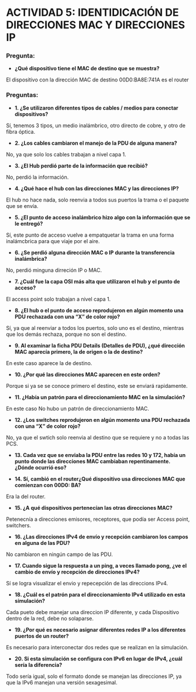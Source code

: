 # ACTIVIDAD 5: IDENTIDICACIÓN DE DIRECCIONES MAC Y DIRECCIONES IP

### Pregunta:

- **¿Qué dispositivo tiene el MAC de destino que se muestra?**

El dispositivo con la dirección MAC de destino 00D0:BA8E:741A es el router

### Preguntas:

- **1. ¿Se utilizaron diferentes tipos de cables / medios para conectar dispositivos?**

Sí, tenemos 3 tipos, un medio inalámbrico, otro directo de cobre, y otro de fibra óptica.

- **2. ¿Los cables cambiaron el manejo de la PDU de alguna manera?**

No, ya que solo los cables trabajan a nivel capa 1.

- **3. ¿El Hub perdió parte de la información que recibió?**
 
 No, perdió la información.

- **4. ¿Qué hace el hub con las direcciones MAC y las direcciones IP?**

El hub no hace nada, solo reenvia a todos sus puertos la trama o el paquete que se envía.

- **5. ¿El punto de acceso inalámbrico hizo algo con la información que se le entregó?**
 
 Sí, este punto de acceso vuelve a empatquetar la trama en una forma inalámcbrica para que viaje por el aire.

- **6. ¿Se perdió alguna dirección MAC o IP durante la transferencia inalámbrica?**

No, perdió minguna dirreción IP o MAC.

- **7. ¿Cuál fue la capa OSI más alta que utilizaron el hub y el punto de acceso?** 

El access point solo trabajan a nivel capa 1.

- **8. ¿El hub o el punto de acceso reprodujeron en algún momento una PDU rechazada con una “X” de color rojo?**

Sí, ya que al reenviar a todos los puertos, solo uno es el destino, mientras que los demás rechaza, porque no son el destino.


- **9. Al examinar la ficha PDU Details (Detalles de PDU), ¿qué dirección MAC aparecía primero, la de origen o la de destino?**

En este caso aparece la de destino.



- **10. ¿Por qué las direcciones MAC aparecen en este orden?**

Porque si ya se se conoce primero el destino, este se enviará rapidamente.

- **11. ¿Había un patrón para el direccionamiento MAC en la simulación?**

 En este caso No hubo un patrón de direccionamiento MAC.

- **12. ¿Los switches reprodujeron en algún momento una PDU rechazada con una “X” de color rojo?**

No, ya que el swtich solo reenvia al destino que se requiere y no a todas las PCS.

- **13. Cada vez que se enviaba la PDU entre las redes 10 y 172, había un punto donde las direcciones MAC 
 cambiaban repentinamente. ¿Dónde ocurrió eso?**

- **14. Sí, cambió en el router¿Qué dispositivo usa direcciones MAC que comienzan con 00D0: BA?** 

Era la del router.



- **15. ¿A qué dispositivos pertenecían las otras direcciones MAC?**

Petenecnía a direcciones emisores, receptores, que podía ser Access point, switchers.

- **16. ¿Las direcciones IPv4 de envío y recepción cambiaron los campos en alguna de las PDU?**

No cambiaron en ningún campo de las PDU.

- **17. Cuando sigue la respuesta a un ping, a veces llamado pong, ¿ve el cambio de envío y recepción de direcciones IPv4?**

Sí se logra visualizar el envio y repecepción de las direccions IPv4.

- **18. ¿Cuál es el patrón para el direccionamiento IPv4 utilizado en esta simulación?**

Cada pueto debe manejar una direccion IP diferente, y cada Dispositivo dentro de la red, debe no solaparse.

- **19. ¿Por qué es necesario asignar diferentes redes IP a los diferentes puertos de un router?** 

 Es necesario para interconectar dos redes que se realizan en la simulación.

- **20. Si esta simulación se configura con IPv6 en lugar de IPv4, ¿cuál sería la diferencia?**

Todo sería igual, solo el formato donde se manejan las direcciones IP, ya que la IPv6 manejan una versión sexagesimal.
